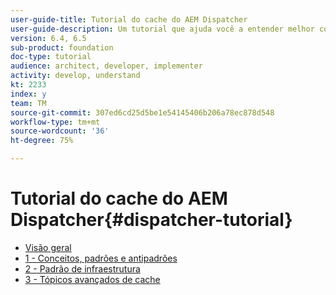 ```yaml
---
user-guide-title: Tutorial do cache do AEM Dispatcher
user-guide-description: Um tutorial que ajuda você a entender melhor como o Dispatcher funciona e como você pode trabalhar com ele.
version: 6.4, 6.5
sub-product: foundation
doc-type: tutorial
audience: architect, developer, implementer
activity: develop, understand
kt: 2233
index: y
team: TM
source-git-commit: 307ed6cd25d5be1e54145406b206a78ec878d548
workflow-type: tm+mt
source-wordcount: '36'
ht-degree: 75%

---
```



# Tutorial do cache do AEM Dispatcher{#dispatcher-tutorial}

+ [Visão geral](overview.md)
+ [1 - Conceitos, padrões e antipadrões](chapter-1.md)
+ [2 - Padrão de infraestrutura](chapter-2.md)
+ [3 - Tópicos avançados de cache](chapter-3.md)
